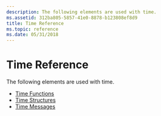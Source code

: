 ```yaml
---
description: The following elements are used with time.
ms.assetid: 312ba805-5857-41e0-8878-b123808ef8d9
title: Time Reference
ms.topic: reference
ms.date: 05/31/2018
---
```


# Time Reference

The following elements are used with time.

-   [Time Functions](time-functions.md)
-   [Time Structures](time-structures.md)
-   [Time Messages](time-messages.md)

 

 




